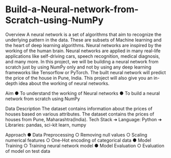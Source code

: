 # Build-a-Neural-network-from-Scratch-using-NumPy


Overview
A neural network is a set of algorithms that aim to recognize the underlying pattern in
the data. These are subsets of Machine learning and the heart of deep learning
algorithms. Neural networks are inspired by the working of the human brain.
Neural networks are applied in many real-life applications like self-driving cars, speech
recognition, medical diagnosis, and many more.
In this project, we will be building a neural network from scratch just by using NumPy
only and not by using any deep learning frameworks like Tensorflow or PyTorch. The
built neural network will predict the price of the house in Pune, India. This project will
also give you an in-depth idea about the working of neural networks.

Aim
● To understand the working of Neural networks
● To build a neural network from scratch using NumPy

Data Description
The dataset contains information about the prices of houses based on various
attributes. The dataset contains the prices of houses from Pune, Maharashtra(India).
Tech Stack
➔ Language: Python
➔ Libraries: pandas, sci-kit learn, numpy

Approach
● Data Preprocessing
○ Removing null values
○ Scaling numerical features
○ One-Hot encoding of categorical data
● Model Training
○ Training neural network model
● Model Evaluation
○ Evaluation of model on test data


